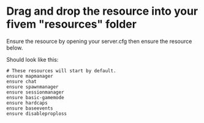 # Drag and drop the resource into your fivem "resources" folder

Ensure the resource by opening your server.cfg then ensure the resource below.

Should look like this:

    # These resources will start by default.
    ensure mapmanager
    ensure chat
    ensure spawnmanager
    ensure sessionmanager
    ensure basic-gamemode
    ensure hardcaps
    ensure baseevents
    ensure disableproploss           
